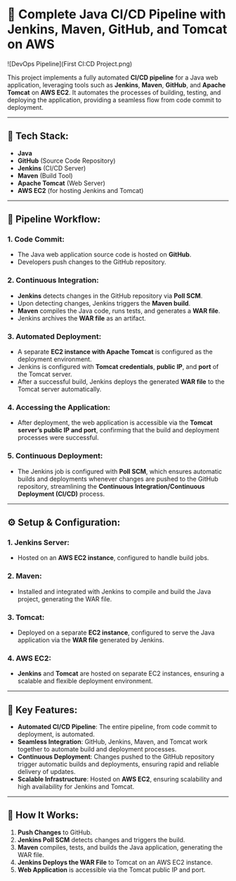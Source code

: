 # 🚀 Complete Java CI/CD Pipeline with Jenkins, Maven, GitHub, and Tomcat on AWS

![DevOps Pipeline](First CI:CD Project.png)

This project implements a fully automated **CI/CD pipeline** for a Java web application, leveraging tools such as **Jenkins**, **Maven**, **GitHub**, and **Apache Tomcat** on **AWS EC2**. It automates the processes of building, testing, and deploying the application, providing a seamless flow from code commit to deployment.

---

## 🔧 Tech Stack:
- **Java**
- **GitHub** (Source Code Repository)
- **Jenkins** (CI/CD Server)
- **Maven** (Build Tool)
- **Apache Tomcat** (Web Server)
- **AWS EC2** (for hosting Jenkins and Tomcat)

---

## 📜 Pipeline Workflow:

### 1. **Code Commit**:
- The Java web application source code is hosted on **GitHub**.
- Developers push changes to the GitHub repository.

### 2. **Continuous Integration**:
- **Jenkins** detects changes in the GitHub repository via **Poll SCM**.
- Upon detecting changes, Jenkins triggers the **Maven build**.
- **Maven** compiles the Java code, runs tests, and generates a **WAR file**.
- Jenkins archives the **WAR file** as an artifact.

### 3. **Automated Deployment**:
- A separate **EC2 instance with Apache Tomcat** is configured as the deployment environment.
- Jenkins is configured with **Tomcat credentials**, **public IP**, and **port** of the Tomcat server.
- After a successful build, Jenkins deploys the generated **WAR file** to the Tomcat server automatically.
  
### 4. **Accessing the Application**:
- After deployment, the web application is accessible via the **Tomcat server’s public IP and port**, confirming that the build and deployment processes were successful.

### 5. **Continuous Deployment**:
- The Jenkins job is configured with **Poll SCM**, which ensures automatic builds and deployments whenever changes are pushed to the GitHub repository, streamlining the **Continuous Integration/Continuous Deployment (CI/CD)** process.

---

## ⚙️ Setup & Configuration:

### 1. **Jenkins Server**:
- Hosted on an **AWS EC2 instance**, configured to handle build jobs.
  
### 2. **Maven**:
- Installed and integrated with Jenkins to compile and build the Java project, generating the WAR file.
  
### 3. **Tomcat**:
- Deployed on a separate **EC2 instance**, configured to serve the Java application via the **WAR file** generated by Jenkins.

### 4. **AWS EC2**:
- **Jenkins** and **Tomcat** are hosted on separate EC2 instances, ensuring a scalable and flexible deployment environment.

---

## 🌟 Key Features:
- **Automated CI/CD Pipeline**: The entire pipeline, from code commit to deployment, is automated.
- **Seamless Integration**: GitHub, Jenkins, Maven, and Tomcat work together to automate build and deployment processes.
- **Continuous Deployment**: Changes pushed to the GitHub repository trigger automatic builds and deployments, ensuring rapid and reliable delivery of updates.
- **Scalable Infrastructure**: Hosted on **AWS EC2**, ensuring scalability and high availability for Jenkins and Tomcat.

---

## 📝 How It Works:
1. **Push Changes** to GitHub.
2. **Jenkins Poll SCM** detects changes and triggers the build.
3. **Maven** compiles, tests, and builds the Java application, generating the WAR file.
4. **Jenkins Deploys the WAR File** to Tomcat on an AWS EC2 instance.
5. **Web Application** is accessible via the Tomcat public IP and port.

